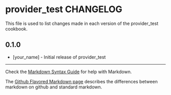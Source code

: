 provider_test CHANGELOG
=======================

This file is used to list changes made in each version of the provider_test cookbook.

0.1.0
-----
- [your_name] - Initial release of provider_test

- - -
Check the [Markdown Syntax Guide](http://daringfireball.net/projects/markdown/syntax) for help with Markdown.

The [Github Flavored Markdown page](http://github.github.com/github-flavored-markdown/) describes the differences between markdown on github and standard markdown.
